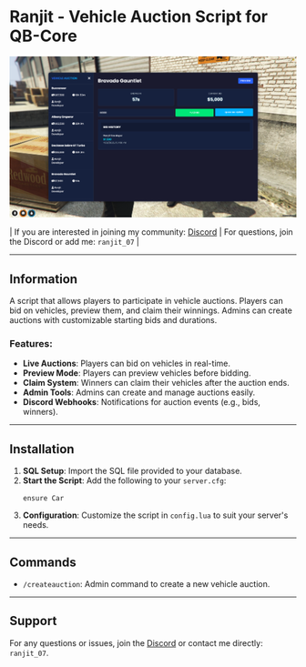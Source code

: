 # Ranjit - Vehicle Auction Script for QB-Core

![Preview](image.png)

| If you are interested in joining my community: [Discord](https://discord.gg/TdDRdWpeJz) | For questions, join the Discord or add me: `ranjit_07` |



---

## Information

A script that allows players to participate in vehicle auctions. Players can bid on vehicles, preview them, and claim their winnings. Admins can create auctions with customizable starting bids and durations.

### Features:
- **Live Auctions**: Players can bid on vehicles in real-time.
- **Preview Mode**: Players can preview vehicles before bidding.
- **Claim System**: Winners can claim their vehicles after the auction ends.
- **Admin Tools**: Admins can create and manage auctions easily.
- **Discord Webhooks**: Notifications for auction events (e.g., bids, winners).


---

## Installation

1. **SQL Setup**: Import the SQL file provided to your database.
2. **Start the Script**: Add the following to your `server.cfg`:
   ```
   ensure Car
   ```
3. **Configuration**: Customize the script in `config.lua` to suit your server's needs.

---

## Commands

- `/createauction`: Admin command to create a new vehicle auction.

---

## Support

For any questions or issues, join the [Discord](https://discord.gg/TdDRdWpeJz) or contact me directly: `ranjit_07`.